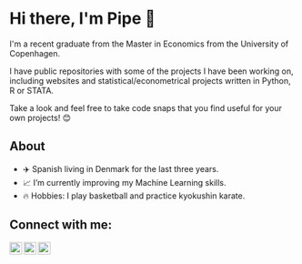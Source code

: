 # Hi there, I'm Pipe 👋

I'm a recent graduate from the Master in Economics from the University of Copenhagen.

I have public repositories with some of the projects I have been working on, including websites and statistical/econometrical projects written in Python, R or STATA.

Take a look and feel free to take code snaps that you find useful for your own projects! :blush:

## About

- :airplane: Spanish living in Denmark for the last three years.
- :chart_with_upwards_trend: I’m currently improving my Machine Learning skills.
- :fire: Hobbies: I play basketball and practice kyokushin karate.


## Connect with me:

[<img align="left" alt="pipegalera.com" width="22px" src="https://cdn1.iconfinder.com/data/icons/web-38/200/1021-512.png" />][website]
[<img align="left" alt="pipegalera | Twitter" width="22px" src="https://cdn0.iconfinder.com/data/icons/social-flat-rounded-rects/512/twitter-512.png" />][twitter]
[<img align="left" alt="pipegalera | LinkedIn" width="22px" src="https://cdn2.iconfinder.com/data/icons/social-media-applications/64/social_media_applications_14-linkedin-512.png" />][linkedin]


</details>

[website]: https://pipegalera.com
[twitter]: https://twitter.com/pipegalera
[linkedin]: https://linkedin.com/in/pipegalera
